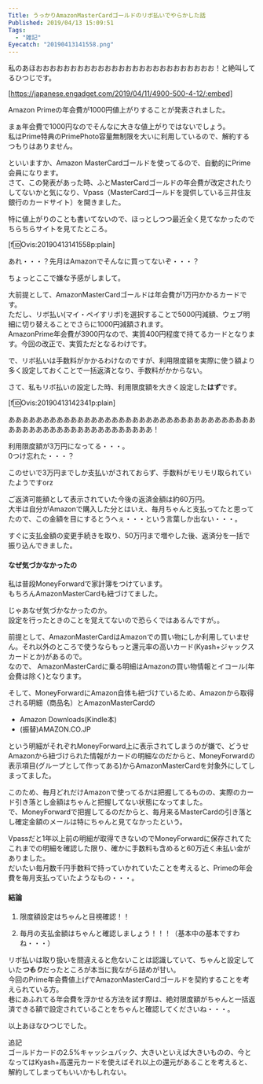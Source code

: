 ```yaml
---
Title: うっかりAmazonMasterCardゴールドのリボ払いでやらかした話
Published: 2019/04/13 15:09:51
Tags:
  - "雑記"
Eyecatch: "20190413141558.png"
---
```

私のあほおおおおおおおおおおおおおおおおおおおおおおおおおお！と絶叫してるひつじです。  

[https://japanese.engadget.com/2019/04/11/4900-500-4-12/:embed]  

Amazon Primeの年会費が1000円値上がりすることが発表されました。  

まぁ年会費で1000円なのでそんなに大きな値上がりではないでしょう。  
私はPrime特典のPrimePhoto容量無制限を大いに利用しているので、解約するつもりはありません。  

といいますか、Amazon MasterCardゴールドを使ってるので、自動的にPrime会員になります。  
さて、この発表があった時、ふとMasterCardゴールドの年会費が改定されたりしてないかと気になり、Vpass（MasterCardゴールドを提供している三井住友銀行のカードサイト）を開きました。  

特に値上がりのことも書いてないので、ほっとしつつ最近全く見てなかったのでちらちらサイトを見てたところ。

[f:id:Ovis:20190413141558p:plain]

あれ・・・？先月はAmazonでそんなに買ってないぞ・・・？  

ちょっとここで嫌な予感がしまして。  

大前提として、AmazonMasterCardゴールドは年会費が1万円かかるカードです。  
ただし、リボ払い(マイ・ペイすリボ)を選択することで5000円減額、ウェブ明細に切り替えることでさらに1000円減額されます。  
AmazonPrime年会費が3900円なので、実質400円程度で持てるカードとなります。今回の改正で、実質ただとなるわけです。  

で、リボ払いは手数料がかかるわけなのですが、利用限度額を実際に使う額より多く設定しておくことで一括返済となり、手数料がかからない。  

さて、私もリボ払いの設定した時、利用限度額を大きく設定した<b>はず</b>です。  

[f:id:Ovis:20190413142341p:plain]

あああああああああああああああああああああああああああああああああああああああああああああああああああああああああ！  

利用限度額が3万円になってる・・・。  
0つけ忘れた・・・？  

このせいで3万円までしか支払いがされておらず、手数料がモリモリ取られていたようですorz  

ご返済可能額として表示されていた今後の返済金額は約60万円。  
大半は自分がAmazonで購入した分とはいえ、毎月ちゃんと支払ってたと思ってたので、この金額を目にするとうへぇ・・・という言葉しか出ない・・・。    

すぐに支払金額の変更手続きを取り、50万円まで増やした後、返済分を一括で振り込んできました。  

#### なぜ気づかなかったの  

私は普段MoneyForwardで家計簿をつけています。  
もちろんAmazonMasterCardも紐づけてました。  

じゃあなぜ気づかなかったのか。  
設定を行ったときのことを覚えてないので恐らくではあるんですが。。  

前提として、AmazonMasterCardはAmazonでの買い物にしか利用していません。それ以外のところで使うならもっと還元率の高いカード(Kyash+ジャックスカードとか)があるので。   
なので、 AmazonMasterCardに乗る明細はAmazonの買い物情報とイコール(年会費は除く)となります。  

そして、MoneyForwardにAmazon自体も紐づけているため、Amazonから取得される明細（商品名）とAmazonMasterCardの  

* Amazon Downloads(Kindle本)  
* (振替)AMAZON.CO.JP  

という明細がそれぞれMoneyForward上に表示されてしまうのが嫌で、どうせAmazonから紐づけられた情報がカードの明細なのだからと、MoneyForwardの表示項目(グループとして作ってある)からAmazonMasterCardを対象外にしてしまってました。  

このため、毎月どれだけAmazonで使ってるかは把握してるものの、実際のカード引き落とし金額はちゃんと把握してない状態になってました。  
で、MoneyForwardで把握してるのだからと、毎月来るMasterCardの引き落とし確定金額のメールは特にちゃんと見てなかったという。  

Vpassだと1年以上前の明細が取得できないのでMoneyForwardに保存されてたこれまでの明細を確認した限り、確かに手数料も含めると60万近く未払い金がありました。  
だいたい毎月数千円手数料で持っていかれていたことを考えると、Primeの年会費を毎月支払っていたようなもの・・・。  

#### 結論  

1. 限度額設定はちゃんと目視確認！！  

1. 毎月の支払金額はちゃんと確認しましょう！！！（基本中の基本ですわね・・・）  


リボ払いは取り扱いを間違えると危ないことは認識していて、ちゃんと設定していた<i><b>つもり</b></i>だったところが本当に我ながら詰めが甘い。  
今回のPrime年会費値上げでAmazonMasterCardゴールドを契約することを考えられている方。  
巷にあふれてる年会費を浮かせる方法を試す際は、絶対限度額がちゃんと一括返済できる額で設定されていることをちゃんと確認してくださいね・・・。  

以上あほなひつじでした。  


<?# Twitter 707957658758688769 /?>

<?# Twitter 402833691690278912 /?>


追記  
ゴールドカードの2.5%キャッシュバック、大きいといえば大きいものの、今となってはKyash+高還元カードを使えばそれ以上の還元があることを考えると、解約してしまってもいいかもしれない。  

